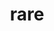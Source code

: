---
category: 4-letters
denotation: null
name: rare
reference_link: https://www.etymonline.com/word/rare
root_language: null
root_name: null
title: rare
type: free
word_sums:
- respelling: rare
  sum: 'Rare + '
---